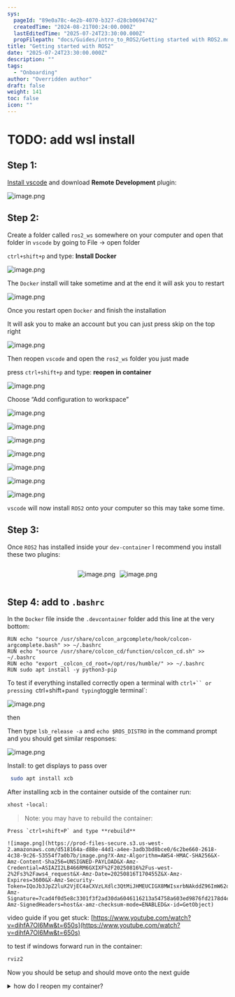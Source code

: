 ```yaml
---
sys:
  pageId: "89e0a78c-4e2b-4070-b327-d28cb0694742"
  createdTime: "2024-08-21T00:24:00.000Z"
  lastEditedTime: "2025-07-24T23:30:00.000Z"
  propFilepath: "docs/Guides/intro_to_ROS2/Getting started with ROS2.md"
title: "Getting started with ROS2"
date: "2025-07-24T23:30:00.000Z"
description: ""
tags:
  - "Onboarding"
author: "Overridden author"
draft: false
weight: 141
toc: false
icon: ""
---
```


# TODO: add wsl install

## Step 1:

[Install vscode](https://code.visualstudio.com/download) and download **Remote Development** plugin:

![image.png](https://prod-files-secure.s3.us-west-2.amazonaws.com/d518164a-d88e-44d1-a4ee-3adb3bd8bce0/efb52993-1881-4a40-b95e-6f020334f022/image.png?X-Amz-Algorithm=AWS4-HMAC-SHA256&X-Amz-Content-Sha256=UNSIGNED-PAYLOAD&X-Amz-Credential=ASIAZI2LB466ZA2HAXFE%2F20250816%2Fus-west-2%2Fs3%2Faws4_request&X-Amz-Date=20250816T170450Z&X-Amz-Expires=3600&X-Amz-Security-Token=IQoJb3JpZ2luX2VjEC4aCXVzLXdlc3QtMiJHMEUCIQDoPYbhMF0%2Bb3fHO5huIm%2BD9hIQ1cj8SuHJebQLAayHdwIgM7TCjmRPyrysgtX67Q7ofk9%2F4CopdMLs16AIYhkirbUq%2FwMIdxAAGgw2Mzc0MjMxODM4MDUiDI3GuE2WfA4KOBUO3CrcA2P5pYWZ1cxwtgQKDK9g5muwMi%2FhSkJtz2n6Uq9bbPJYJZKSjpjbixOPYPYWxt9c9LyDg%2Fv9yEFLNRguQB4wMzykwbNlk1K%2BR0N00Esau1dOV4K%2Fz0LFsgx72aIh0mkFY3kwvxCKsCXVzf8l8TkOue1JMoMs7Usj%2ByQttjBBtzJzzHb6VFZQp%2BYFW3KyNkhIrsnd0RpP12%2Fc3YNFt6YlrZMOw5TNXtKtDCXMNc6TwSNbiQgd3LwA29%2FWRox6bDg5FCsjdBTUHN7n33XxN4DfwQwZedOPTAq1w3wGRTDwcamwINQ7GWvOt9feCTtiohwQdq5JSxxKv13OMfCM2YlB8d4IznJaRsT%2FOhXPpINAFSJrIuTMmUU0RjqtbKtBxRFumG%2Fd0HkuYB7CS222esQ8mBqA5Co0RZ4BzgsokKTaPS0lkLWVHq0XAhu6UUX95IGkZYwhHDfzjssG48i%2BJNHWgiKXkL4wHJhJkRS6yx9r8p2JhIxR8Hw%2BIADxuvyZpeuhWo7Sf%2Bv2VyEb8nlr%2FHVet7xEZHP5jNumwBxEwCAkLvtcUgeqSZwsLGlY3QlIVDIHmue81GlMsXtnkGNM22NqIzEUlscEmdOQLEfsUNAq4a%2Fr8A5w3oXzeDY4zKHuMKGZgsUGOqUBhwTCxARppc4ySXE2EYcuwUfSChgK29NpCox%2FYSBFN1AzlXAnqMWrU42uvbrHqci6XePUtoZyTt9RdQLIpfkn51RZmw7gq2eULA2hqvLs%2FDyCcjhoaw3l80vNfC77K%2B7kvF5foTOx7LhhXzoZxJztjBkuvoQfO776FgdmkcS6vThzFUdrL7CnL375P0F8kkAtFFsl1K0gYGVhBAw0u9ZP9JmP3h49&X-Amz-Signature=221297ab69387c6b6fc1ef790417ac250a643ed718d651dc2eab0fc488355028&X-Amz-SignedHeaders=host&x-amz-checksum-mode=ENABLED&x-id=GetObject)

## Step 2:

Create a folder called `ros2_ws` somewhere on your computer and open that folder in `vscode` by going to File → open folder 

`ctrl+shift+p` and type: **Install Docker**

![image.png](https://prod-files-secure.s3.us-west-2.amazonaws.com/d518164a-d88e-44d1-a4ee-3adb3bd8bce0/2269dc0e-1cd5-47ff-bceb-c04ad9b2eab0/image.png?X-Amz-Algorithm=AWS4-HMAC-SHA256&X-Amz-Content-Sha256=UNSIGNED-PAYLOAD&X-Amz-Credential=ASIAZI2LB466ZA2HAXFE%2F20250816%2Fus-west-2%2Fs3%2Faws4_request&X-Amz-Date=20250816T170450Z&X-Amz-Expires=3600&X-Amz-Security-Token=IQoJb3JpZ2luX2VjEC4aCXVzLXdlc3QtMiJHMEUCIQDoPYbhMF0%2Bb3fHO5huIm%2BD9hIQ1cj8SuHJebQLAayHdwIgM7TCjmRPyrysgtX67Q7ofk9%2F4CopdMLs16AIYhkirbUq%2FwMIdxAAGgw2Mzc0MjMxODM4MDUiDI3GuE2WfA4KOBUO3CrcA2P5pYWZ1cxwtgQKDK9g5muwMi%2FhSkJtz2n6Uq9bbPJYJZKSjpjbixOPYPYWxt9c9LyDg%2Fv9yEFLNRguQB4wMzykwbNlk1K%2BR0N00Esau1dOV4K%2Fz0LFsgx72aIh0mkFY3kwvxCKsCXVzf8l8TkOue1JMoMs7Usj%2ByQttjBBtzJzzHb6VFZQp%2BYFW3KyNkhIrsnd0RpP12%2Fc3YNFt6YlrZMOw5TNXtKtDCXMNc6TwSNbiQgd3LwA29%2FWRox6bDg5FCsjdBTUHN7n33XxN4DfwQwZedOPTAq1w3wGRTDwcamwINQ7GWvOt9feCTtiohwQdq5JSxxKv13OMfCM2YlB8d4IznJaRsT%2FOhXPpINAFSJrIuTMmUU0RjqtbKtBxRFumG%2Fd0HkuYB7CS222esQ8mBqA5Co0RZ4BzgsokKTaPS0lkLWVHq0XAhu6UUX95IGkZYwhHDfzjssG48i%2BJNHWgiKXkL4wHJhJkRS6yx9r8p2JhIxR8Hw%2BIADxuvyZpeuhWo7Sf%2Bv2VyEb8nlr%2FHVet7xEZHP5jNumwBxEwCAkLvtcUgeqSZwsLGlY3QlIVDIHmue81GlMsXtnkGNM22NqIzEUlscEmdOQLEfsUNAq4a%2Fr8A5w3oXzeDY4zKHuMKGZgsUGOqUBhwTCxARppc4ySXE2EYcuwUfSChgK29NpCox%2FYSBFN1AzlXAnqMWrU42uvbrHqci6XePUtoZyTt9RdQLIpfkn51RZmw7gq2eULA2hqvLs%2FDyCcjhoaw3l80vNfC77K%2B7kvF5foTOx7LhhXzoZxJztjBkuvoQfO776FgdmkcS6vThzFUdrL7CnL375P0F8kkAtFFsl1K0gYGVhBAw0u9ZP9JmP3h49&X-Amz-Signature=3278d2e30980a58326cbf05b89b914207cd693c2b75271127cea92c2431ce63e&X-Amz-SignedHeaders=host&x-amz-checksum-mode=ENABLED&x-id=GetObject)

The `Docker` install will take sometime and at the end it will ask you to restart

![image.png](https://prod-files-secure.s3.us-west-2.amazonaws.com/d518164a-d88e-44d1-a4ee-3adb3bd8bce0/ed233f78-be33-4b1f-b89c-9c346c0e961e/image.png?X-Amz-Algorithm=AWS4-HMAC-SHA256&X-Amz-Content-Sha256=UNSIGNED-PAYLOAD&X-Amz-Credential=ASIAZI2LB466ZA2HAXFE%2F20250816%2Fus-west-2%2Fs3%2Faws4_request&X-Amz-Date=20250816T170450Z&X-Amz-Expires=3600&X-Amz-Security-Token=IQoJb3JpZ2luX2VjEC4aCXVzLXdlc3QtMiJHMEUCIQDoPYbhMF0%2Bb3fHO5huIm%2BD9hIQ1cj8SuHJebQLAayHdwIgM7TCjmRPyrysgtX67Q7ofk9%2F4CopdMLs16AIYhkirbUq%2FwMIdxAAGgw2Mzc0MjMxODM4MDUiDI3GuE2WfA4KOBUO3CrcA2P5pYWZ1cxwtgQKDK9g5muwMi%2FhSkJtz2n6Uq9bbPJYJZKSjpjbixOPYPYWxt9c9LyDg%2Fv9yEFLNRguQB4wMzykwbNlk1K%2BR0N00Esau1dOV4K%2Fz0LFsgx72aIh0mkFY3kwvxCKsCXVzf8l8TkOue1JMoMs7Usj%2ByQttjBBtzJzzHb6VFZQp%2BYFW3KyNkhIrsnd0RpP12%2Fc3YNFt6YlrZMOw5TNXtKtDCXMNc6TwSNbiQgd3LwA29%2FWRox6bDg5FCsjdBTUHN7n33XxN4DfwQwZedOPTAq1w3wGRTDwcamwINQ7GWvOt9feCTtiohwQdq5JSxxKv13OMfCM2YlB8d4IznJaRsT%2FOhXPpINAFSJrIuTMmUU0RjqtbKtBxRFumG%2Fd0HkuYB7CS222esQ8mBqA5Co0RZ4BzgsokKTaPS0lkLWVHq0XAhu6UUX95IGkZYwhHDfzjssG48i%2BJNHWgiKXkL4wHJhJkRS6yx9r8p2JhIxR8Hw%2BIADxuvyZpeuhWo7Sf%2Bv2VyEb8nlr%2FHVet7xEZHP5jNumwBxEwCAkLvtcUgeqSZwsLGlY3QlIVDIHmue81GlMsXtnkGNM22NqIzEUlscEmdOQLEfsUNAq4a%2Fr8A5w3oXzeDY4zKHuMKGZgsUGOqUBhwTCxARppc4ySXE2EYcuwUfSChgK29NpCox%2FYSBFN1AzlXAnqMWrU42uvbrHqci6XePUtoZyTt9RdQLIpfkn51RZmw7gq2eULA2hqvLs%2FDyCcjhoaw3l80vNfC77K%2B7kvF5foTOx7LhhXzoZxJztjBkuvoQfO776FgdmkcS6vThzFUdrL7CnL375P0F8kkAtFFsl1K0gYGVhBAw0u9ZP9JmP3h49&X-Amz-Signature=b125b2ef1dcc36452aacb5fddec435a172b904e64af6ccfe7c3983805a441fb6&X-Amz-SignedHeaders=host&x-amz-checksum-mode=ENABLED&x-id=GetObject)

Once you restart open `Docker` and finish the installation

It will ask you to make an account but you can just press skip on the top right

![image.png](https://prod-files-secure.s3.us-west-2.amazonaws.com/d518164a-d88e-44d1-a4ee-3adb3bd8bce0/21010ad9-1659-4fd9-9f59-9932a09b2a3d/image.png?X-Amz-Algorithm=AWS4-HMAC-SHA256&X-Amz-Content-Sha256=UNSIGNED-PAYLOAD&X-Amz-Credential=ASIAZI2LB466ZA2HAXFE%2F20250816%2Fus-west-2%2Fs3%2Faws4_request&X-Amz-Date=20250816T170450Z&X-Amz-Expires=3600&X-Amz-Security-Token=IQoJb3JpZ2luX2VjEC4aCXVzLXdlc3QtMiJHMEUCIQDoPYbhMF0%2Bb3fHO5huIm%2BD9hIQ1cj8SuHJebQLAayHdwIgM7TCjmRPyrysgtX67Q7ofk9%2F4CopdMLs16AIYhkirbUq%2FwMIdxAAGgw2Mzc0MjMxODM4MDUiDI3GuE2WfA4KOBUO3CrcA2P5pYWZ1cxwtgQKDK9g5muwMi%2FhSkJtz2n6Uq9bbPJYJZKSjpjbixOPYPYWxt9c9LyDg%2Fv9yEFLNRguQB4wMzykwbNlk1K%2BR0N00Esau1dOV4K%2Fz0LFsgx72aIh0mkFY3kwvxCKsCXVzf8l8TkOue1JMoMs7Usj%2ByQttjBBtzJzzHb6VFZQp%2BYFW3KyNkhIrsnd0RpP12%2Fc3YNFt6YlrZMOw5TNXtKtDCXMNc6TwSNbiQgd3LwA29%2FWRox6bDg5FCsjdBTUHN7n33XxN4DfwQwZedOPTAq1w3wGRTDwcamwINQ7GWvOt9feCTtiohwQdq5JSxxKv13OMfCM2YlB8d4IznJaRsT%2FOhXPpINAFSJrIuTMmUU0RjqtbKtBxRFumG%2Fd0HkuYB7CS222esQ8mBqA5Co0RZ4BzgsokKTaPS0lkLWVHq0XAhu6UUX95IGkZYwhHDfzjssG48i%2BJNHWgiKXkL4wHJhJkRS6yx9r8p2JhIxR8Hw%2BIADxuvyZpeuhWo7Sf%2Bv2VyEb8nlr%2FHVet7xEZHP5jNumwBxEwCAkLvtcUgeqSZwsLGlY3QlIVDIHmue81GlMsXtnkGNM22NqIzEUlscEmdOQLEfsUNAq4a%2Fr8A5w3oXzeDY4zKHuMKGZgsUGOqUBhwTCxARppc4ySXE2EYcuwUfSChgK29NpCox%2FYSBFN1AzlXAnqMWrU42uvbrHqci6XePUtoZyTt9RdQLIpfkn51RZmw7gq2eULA2hqvLs%2FDyCcjhoaw3l80vNfC77K%2B7kvF5foTOx7LhhXzoZxJztjBkuvoQfO776FgdmkcS6vThzFUdrL7CnL375P0F8kkAtFFsl1K0gYGVhBAw0u9ZP9JmP3h49&X-Amz-Signature=7a763a2b1bf71c608ae3e90a2cff3deb00c5e4c8810afe4c717cb592ea2a0a35&X-Amz-SignedHeaders=host&x-amz-checksum-mode=ENABLED&x-id=GetObject)

Then reopen `vscode` and open the `ros2_ws` folder you just made

press `ctrl+shift+p` and type: **reopen in container**

![image.png](https://prod-files-secure.s3.us-west-2.amazonaws.com/d518164a-d88e-44d1-a4ee-3adb3bd8bce0/4e93b8c2-41ad-488c-8095-c74205196118/image.png?X-Amz-Algorithm=AWS4-HMAC-SHA256&X-Amz-Content-Sha256=UNSIGNED-PAYLOAD&X-Amz-Credential=ASIAZI2LB466ZA2HAXFE%2F20250816%2Fus-west-2%2Fs3%2Faws4_request&X-Amz-Date=20250816T170450Z&X-Amz-Expires=3600&X-Amz-Security-Token=IQoJb3JpZ2luX2VjEC4aCXVzLXdlc3QtMiJHMEUCIQDoPYbhMF0%2Bb3fHO5huIm%2BD9hIQ1cj8SuHJebQLAayHdwIgM7TCjmRPyrysgtX67Q7ofk9%2F4CopdMLs16AIYhkirbUq%2FwMIdxAAGgw2Mzc0MjMxODM4MDUiDI3GuE2WfA4KOBUO3CrcA2P5pYWZ1cxwtgQKDK9g5muwMi%2FhSkJtz2n6Uq9bbPJYJZKSjpjbixOPYPYWxt9c9LyDg%2Fv9yEFLNRguQB4wMzykwbNlk1K%2BR0N00Esau1dOV4K%2Fz0LFsgx72aIh0mkFY3kwvxCKsCXVzf8l8TkOue1JMoMs7Usj%2ByQttjBBtzJzzHb6VFZQp%2BYFW3KyNkhIrsnd0RpP12%2Fc3YNFt6YlrZMOw5TNXtKtDCXMNc6TwSNbiQgd3LwA29%2FWRox6bDg5FCsjdBTUHN7n33XxN4DfwQwZedOPTAq1w3wGRTDwcamwINQ7GWvOt9feCTtiohwQdq5JSxxKv13OMfCM2YlB8d4IznJaRsT%2FOhXPpINAFSJrIuTMmUU0RjqtbKtBxRFumG%2Fd0HkuYB7CS222esQ8mBqA5Co0RZ4BzgsokKTaPS0lkLWVHq0XAhu6UUX95IGkZYwhHDfzjssG48i%2BJNHWgiKXkL4wHJhJkRS6yx9r8p2JhIxR8Hw%2BIADxuvyZpeuhWo7Sf%2Bv2VyEb8nlr%2FHVet7xEZHP5jNumwBxEwCAkLvtcUgeqSZwsLGlY3QlIVDIHmue81GlMsXtnkGNM22NqIzEUlscEmdOQLEfsUNAq4a%2Fr8A5w3oXzeDY4zKHuMKGZgsUGOqUBhwTCxARppc4ySXE2EYcuwUfSChgK29NpCox%2FYSBFN1AzlXAnqMWrU42uvbrHqci6XePUtoZyTt9RdQLIpfkn51RZmw7gq2eULA2hqvLs%2FDyCcjhoaw3l80vNfC77K%2B7kvF5foTOx7LhhXzoZxJztjBkuvoQfO776FgdmkcS6vThzFUdrL7CnL375P0F8kkAtFFsl1K0gYGVhBAw0u9ZP9JmP3h49&X-Amz-Signature=6211003d951bc53687b27dc3a1d7818abcad3311d3ed85596a223a8d82c7931e&X-Amz-SignedHeaders=host&x-amz-checksum-mode=ENABLED&x-id=GetObject)

Choose “Add configuration to workspace”

![image.png](https://prod-files-secure.s3.us-west-2.amazonaws.com/d518164a-d88e-44d1-a4ee-3adb3bd8bce0/9560b282-5060-4989-ba37-97e7b2c22476/image.png?X-Amz-Algorithm=AWS4-HMAC-SHA256&X-Amz-Content-Sha256=UNSIGNED-PAYLOAD&X-Amz-Credential=ASIAZI2LB466ZA2HAXFE%2F20250816%2Fus-west-2%2Fs3%2Faws4_request&X-Amz-Date=20250816T170450Z&X-Amz-Expires=3600&X-Amz-Security-Token=IQoJb3JpZ2luX2VjEC4aCXVzLXdlc3QtMiJHMEUCIQDoPYbhMF0%2Bb3fHO5huIm%2BD9hIQ1cj8SuHJebQLAayHdwIgM7TCjmRPyrysgtX67Q7ofk9%2F4CopdMLs16AIYhkirbUq%2FwMIdxAAGgw2Mzc0MjMxODM4MDUiDI3GuE2WfA4KOBUO3CrcA2P5pYWZ1cxwtgQKDK9g5muwMi%2FhSkJtz2n6Uq9bbPJYJZKSjpjbixOPYPYWxt9c9LyDg%2Fv9yEFLNRguQB4wMzykwbNlk1K%2BR0N00Esau1dOV4K%2Fz0LFsgx72aIh0mkFY3kwvxCKsCXVzf8l8TkOue1JMoMs7Usj%2ByQttjBBtzJzzHb6VFZQp%2BYFW3KyNkhIrsnd0RpP12%2Fc3YNFt6YlrZMOw5TNXtKtDCXMNc6TwSNbiQgd3LwA29%2FWRox6bDg5FCsjdBTUHN7n33XxN4DfwQwZedOPTAq1w3wGRTDwcamwINQ7GWvOt9feCTtiohwQdq5JSxxKv13OMfCM2YlB8d4IznJaRsT%2FOhXPpINAFSJrIuTMmUU0RjqtbKtBxRFumG%2Fd0HkuYB7CS222esQ8mBqA5Co0RZ4BzgsokKTaPS0lkLWVHq0XAhu6UUX95IGkZYwhHDfzjssG48i%2BJNHWgiKXkL4wHJhJkRS6yx9r8p2JhIxR8Hw%2BIADxuvyZpeuhWo7Sf%2Bv2VyEb8nlr%2FHVet7xEZHP5jNumwBxEwCAkLvtcUgeqSZwsLGlY3QlIVDIHmue81GlMsXtnkGNM22NqIzEUlscEmdOQLEfsUNAq4a%2Fr8A5w3oXzeDY4zKHuMKGZgsUGOqUBhwTCxARppc4ySXE2EYcuwUfSChgK29NpCox%2FYSBFN1AzlXAnqMWrU42uvbrHqci6XePUtoZyTt9RdQLIpfkn51RZmw7gq2eULA2hqvLs%2FDyCcjhoaw3l80vNfC77K%2B7kvF5foTOx7LhhXzoZxJztjBkuvoQfO776FgdmkcS6vThzFUdrL7CnL375P0F8kkAtFFsl1K0gYGVhBAw0u9ZP9JmP3h49&X-Amz-Signature=ff654084f6f614ff71c23477392175b60a879f76d90ce592e34cf95e28713032&X-Amz-SignedHeaders=host&x-amz-checksum-mode=ENABLED&x-id=GetObject)

![image.png](https://prod-files-secure.s3.us-west-2.amazonaws.com/d518164a-d88e-44d1-a4ee-3adb3bd8bce0/2ee63f81-886b-48e8-a553-dc6e5eac99e4/image.png?X-Amz-Algorithm=AWS4-HMAC-SHA256&X-Amz-Content-Sha256=UNSIGNED-PAYLOAD&X-Amz-Credential=ASIAZI2LB466ZA2HAXFE%2F20250816%2Fus-west-2%2Fs3%2Faws4_request&X-Amz-Date=20250816T170450Z&X-Amz-Expires=3600&X-Amz-Security-Token=IQoJb3JpZ2luX2VjEC4aCXVzLXdlc3QtMiJHMEUCIQDoPYbhMF0%2Bb3fHO5huIm%2BD9hIQ1cj8SuHJebQLAayHdwIgM7TCjmRPyrysgtX67Q7ofk9%2F4CopdMLs16AIYhkirbUq%2FwMIdxAAGgw2Mzc0MjMxODM4MDUiDI3GuE2WfA4KOBUO3CrcA2P5pYWZ1cxwtgQKDK9g5muwMi%2FhSkJtz2n6Uq9bbPJYJZKSjpjbixOPYPYWxt9c9LyDg%2Fv9yEFLNRguQB4wMzykwbNlk1K%2BR0N00Esau1dOV4K%2Fz0LFsgx72aIh0mkFY3kwvxCKsCXVzf8l8TkOue1JMoMs7Usj%2ByQttjBBtzJzzHb6VFZQp%2BYFW3KyNkhIrsnd0RpP12%2Fc3YNFt6YlrZMOw5TNXtKtDCXMNc6TwSNbiQgd3LwA29%2FWRox6bDg5FCsjdBTUHN7n33XxN4DfwQwZedOPTAq1w3wGRTDwcamwINQ7GWvOt9feCTtiohwQdq5JSxxKv13OMfCM2YlB8d4IznJaRsT%2FOhXPpINAFSJrIuTMmUU0RjqtbKtBxRFumG%2Fd0HkuYB7CS222esQ8mBqA5Co0RZ4BzgsokKTaPS0lkLWVHq0XAhu6UUX95IGkZYwhHDfzjssG48i%2BJNHWgiKXkL4wHJhJkRS6yx9r8p2JhIxR8Hw%2BIADxuvyZpeuhWo7Sf%2Bv2VyEb8nlr%2FHVet7xEZHP5jNumwBxEwCAkLvtcUgeqSZwsLGlY3QlIVDIHmue81GlMsXtnkGNM22NqIzEUlscEmdOQLEfsUNAq4a%2Fr8A5w3oXzeDY4zKHuMKGZgsUGOqUBhwTCxARppc4ySXE2EYcuwUfSChgK29NpCox%2FYSBFN1AzlXAnqMWrU42uvbrHqci6XePUtoZyTt9RdQLIpfkn51RZmw7gq2eULA2hqvLs%2FDyCcjhoaw3l80vNfC77K%2B7kvF5foTOx7LhhXzoZxJztjBkuvoQfO776FgdmkcS6vThzFUdrL7CnL375P0F8kkAtFFsl1K0gYGVhBAw0u9ZP9JmP3h49&X-Amz-Signature=647ae7f12dbe36263b9da4e045cdeb925a253332c51184d47e16707061f20246&X-Amz-SignedHeaders=host&x-amz-checksum-mode=ENABLED&x-id=GetObject)

![image.png](https://prod-files-secure.s3.us-west-2.amazonaws.com/d518164a-d88e-44d1-a4ee-3adb3bd8bce0/e0fd626c-c8b6-4b2c-95d1-fa4c26514504/image.png?X-Amz-Algorithm=AWS4-HMAC-SHA256&X-Amz-Content-Sha256=UNSIGNED-PAYLOAD&X-Amz-Credential=ASIAZI2LB466ZA2HAXFE%2F20250816%2Fus-west-2%2Fs3%2Faws4_request&X-Amz-Date=20250816T170450Z&X-Amz-Expires=3600&X-Amz-Security-Token=IQoJb3JpZ2luX2VjEC4aCXVzLXdlc3QtMiJHMEUCIQDoPYbhMF0%2Bb3fHO5huIm%2BD9hIQ1cj8SuHJebQLAayHdwIgM7TCjmRPyrysgtX67Q7ofk9%2F4CopdMLs16AIYhkirbUq%2FwMIdxAAGgw2Mzc0MjMxODM4MDUiDI3GuE2WfA4KOBUO3CrcA2P5pYWZ1cxwtgQKDK9g5muwMi%2FhSkJtz2n6Uq9bbPJYJZKSjpjbixOPYPYWxt9c9LyDg%2Fv9yEFLNRguQB4wMzykwbNlk1K%2BR0N00Esau1dOV4K%2Fz0LFsgx72aIh0mkFY3kwvxCKsCXVzf8l8TkOue1JMoMs7Usj%2ByQttjBBtzJzzHb6VFZQp%2BYFW3KyNkhIrsnd0RpP12%2Fc3YNFt6YlrZMOw5TNXtKtDCXMNc6TwSNbiQgd3LwA29%2FWRox6bDg5FCsjdBTUHN7n33XxN4DfwQwZedOPTAq1w3wGRTDwcamwINQ7GWvOt9feCTtiohwQdq5JSxxKv13OMfCM2YlB8d4IznJaRsT%2FOhXPpINAFSJrIuTMmUU0RjqtbKtBxRFumG%2Fd0HkuYB7CS222esQ8mBqA5Co0RZ4BzgsokKTaPS0lkLWVHq0XAhu6UUX95IGkZYwhHDfzjssG48i%2BJNHWgiKXkL4wHJhJkRS6yx9r8p2JhIxR8Hw%2BIADxuvyZpeuhWo7Sf%2Bv2VyEb8nlr%2FHVet7xEZHP5jNumwBxEwCAkLvtcUgeqSZwsLGlY3QlIVDIHmue81GlMsXtnkGNM22NqIzEUlscEmdOQLEfsUNAq4a%2Fr8A5w3oXzeDY4zKHuMKGZgsUGOqUBhwTCxARppc4ySXE2EYcuwUfSChgK29NpCox%2FYSBFN1AzlXAnqMWrU42uvbrHqci6XePUtoZyTt9RdQLIpfkn51RZmw7gq2eULA2hqvLs%2FDyCcjhoaw3l80vNfC77K%2B7kvF5foTOx7LhhXzoZxJztjBkuvoQfO776FgdmkcS6vThzFUdrL7CnL375P0F8kkAtFFsl1K0gYGVhBAw0u9ZP9JmP3h49&X-Amz-Signature=7ed0ccbac852d2f0b1173327d443b981473c8adf00d9848204e6777323710f2a&X-Amz-SignedHeaders=host&x-amz-checksum-mode=ENABLED&x-id=GetObject)

![image.png](https://prod-files-secure.s3.us-west-2.amazonaws.com/d518164a-d88e-44d1-a4ee-3adb3bd8bce0/a2e13f50-d2ab-4719-a4c2-7ced634bfc9d/image.png?X-Amz-Algorithm=AWS4-HMAC-SHA256&X-Amz-Content-Sha256=UNSIGNED-PAYLOAD&X-Amz-Credential=ASIAZI2LB466ZA2HAXFE%2F20250816%2Fus-west-2%2Fs3%2Faws4_request&X-Amz-Date=20250816T170450Z&X-Amz-Expires=3600&X-Amz-Security-Token=IQoJb3JpZ2luX2VjEC4aCXVzLXdlc3QtMiJHMEUCIQDoPYbhMF0%2Bb3fHO5huIm%2BD9hIQ1cj8SuHJebQLAayHdwIgM7TCjmRPyrysgtX67Q7ofk9%2F4CopdMLs16AIYhkirbUq%2FwMIdxAAGgw2Mzc0MjMxODM4MDUiDI3GuE2WfA4KOBUO3CrcA2P5pYWZ1cxwtgQKDK9g5muwMi%2FhSkJtz2n6Uq9bbPJYJZKSjpjbixOPYPYWxt9c9LyDg%2Fv9yEFLNRguQB4wMzykwbNlk1K%2BR0N00Esau1dOV4K%2Fz0LFsgx72aIh0mkFY3kwvxCKsCXVzf8l8TkOue1JMoMs7Usj%2ByQttjBBtzJzzHb6VFZQp%2BYFW3KyNkhIrsnd0RpP12%2Fc3YNFt6YlrZMOw5TNXtKtDCXMNc6TwSNbiQgd3LwA29%2FWRox6bDg5FCsjdBTUHN7n33XxN4DfwQwZedOPTAq1w3wGRTDwcamwINQ7GWvOt9feCTtiohwQdq5JSxxKv13OMfCM2YlB8d4IznJaRsT%2FOhXPpINAFSJrIuTMmUU0RjqtbKtBxRFumG%2Fd0HkuYB7CS222esQ8mBqA5Co0RZ4BzgsokKTaPS0lkLWVHq0XAhu6UUX95IGkZYwhHDfzjssG48i%2BJNHWgiKXkL4wHJhJkRS6yx9r8p2JhIxR8Hw%2BIADxuvyZpeuhWo7Sf%2Bv2VyEb8nlr%2FHVet7xEZHP5jNumwBxEwCAkLvtcUgeqSZwsLGlY3QlIVDIHmue81GlMsXtnkGNM22NqIzEUlscEmdOQLEfsUNAq4a%2Fr8A5w3oXzeDY4zKHuMKGZgsUGOqUBhwTCxARppc4ySXE2EYcuwUfSChgK29NpCox%2FYSBFN1AzlXAnqMWrU42uvbrHqci6XePUtoZyTt9RdQLIpfkn51RZmw7gq2eULA2hqvLs%2FDyCcjhoaw3l80vNfC77K%2B7kvF5foTOx7LhhXzoZxJztjBkuvoQfO776FgdmkcS6vThzFUdrL7CnL375P0F8kkAtFFsl1K0gYGVhBAw0u9ZP9JmP3h49&X-Amz-Signature=e4b91bf2589fc1de9488e0150b0bf1b5cdd59085a0fd5d8d548ca32736334664&X-Amz-SignedHeaders=host&x-amz-checksum-mode=ENABLED&x-id=GetObject)

![image.png](https://prod-files-secure.s3.us-west-2.amazonaws.com/d518164a-d88e-44d1-a4ee-3adb3bd8bce0/6cc478ad-aaba-4bf7-9fcc-403277ab896c/image.png?X-Amz-Algorithm=AWS4-HMAC-SHA256&X-Amz-Content-Sha256=UNSIGNED-PAYLOAD&X-Amz-Credential=ASIAZI2LB466ZA2HAXFE%2F20250816%2Fus-west-2%2Fs3%2Faws4_request&X-Amz-Date=20250816T170450Z&X-Amz-Expires=3600&X-Amz-Security-Token=IQoJb3JpZ2luX2VjEC4aCXVzLXdlc3QtMiJHMEUCIQDoPYbhMF0%2Bb3fHO5huIm%2BD9hIQ1cj8SuHJebQLAayHdwIgM7TCjmRPyrysgtX67Q7ofk9%2F4CopdMLs16AIYhkirbUq%2FwMIdxAAGgw2Mzc0MjMxODM4MDUiDI3GuE2WfA4KOBUO3CrcA2P5pYWZ1cxwtgQKDK9g5muwMi%2FhSkJtz2n6Uq9bbPJYJZKSjpjbixOPYPYWxt9c9LyDg%2Fv9yEFLNRguQB4wMzykwbNlk1K%2BR0N00Esau1dOV4K%2Fz0LFsgx72aIh0mkFY3kwvxCKsCXVzf8l8TkOue1JMoMs7Usj%2ByQttjBBtzJzzHb6VFZQp%2BYFW3KyNkhIrsnd0RpP12%2Fc3YNFt6YlrZMOw5TNXtKtDCXMNc6TwSNbiQgd3LwA29%2FWRox6bDg5FCsjdBTUHN7n33XxN4DfwQwZedOPTAq1w3wGRTDwcamwINQ7GWvOt9feCTtiohwQdq5JSxxKv13OMfCM2YlB8d4IznJaRsT%2FOhXPpINAFSJrIuTMmUU0RjqtbKtBxRFumG%2Fd0HkuYB7CS222esQ8mBqA5Co0RZ4BzgsokKTaPS0lkLWVHq0XAhu6UUX95IGkZYwhHDfzjssG48i%2BJNHWgiKXkL4wHJhJkRS6yx9r8p2JhIxR8Hw%2BIADxuvyZpeuhWo7Sf%2Bv2VyEb8nlr%2FHVet7xEZHP5jNumwBxEwCAkLvtcUgeqSZwsLGlY3QlIVDIHmue81GlMsXtnkGNM22NqIzEUlscEmdOQLEfsUNAq4a%2Fr8A5w3oXzeDY4zKHuMKGZgsUGOqUBhwTCxARppc4ySXE2EYcuwUfSChgK29NpCox%2FYSBFN1AzlXAnqMWrU42uvbrHqci6XePUtoZyTt9RdQLIpfkn51RZmw7gq2eULA2hqvLs%2FDyCcjhoaw3l80vNfC77K%2B7kvF5foTOx7LhhXzoZxJztjBkuvoQfO776FgdmkcS6vThzFUdrL7CnL375P0F8kkAtFFsl1K0gYGVhBAw0u9ZP9JmP3h49&X-Amz-Signature=e1da5739a11874ae38b1b60eac79532781ec2b1ecdd8b820139f829eaba4bc84&X-Amz-SignedHeaders=host&x-amz-checksum-mode=ENABLED&x-id=GetObject)

![image.png](https://prod-files-secure.s3.us-west-2.amazonaws.com/d518164a-d88e-44d1-a4ee-3adb3bd8bce0/53255b28-f75e-430f-b9e3-c0ac8577e42b/image.png?X-Amz-Algorithm=AWS4-HMAC-SHA256&X-Amz-Content-Sha256=UNSIGNED-PAYLOAD&X-Amz-Credential=ASIAZI2LB466ZA2HAXFE%2F20250816%2Fus-west-2%2Fs3%2Faws4_request&X-Amz-Date=20250816T170450Z&X-Amz-Expires=3600&X-Amz-Security-Token=IQoJb3JpZ2luX2VjEC4aCXVzLXdlc3QtMiJHMEUCIQDoPYbhMF0%2Bb3fHO5huIm%2BD9hIQ1cj8SuHJebQLAayHdwIgM7TCjmRPyrysgtX67Q7ofk9%2F4CopdMLs16AIYhkirbUq%2FwMIdxAAGgw2Mzc0MjMxODM4MDUiDI3GuE2WfA4KOBUO3CrcA2P5pYWZ1cxwtgQKDK9g5muwMi%2FhSkJtz2n6Uq9bbPJYJZKSjpjbixOPYPYWxt9c9LyDg%2Fv9yEFLNRguQB4wMzykwbNlk1K%2BR0N00Esau1dOV4K%2Fz0LFsgx72aIh0mkFY3kwvxCKsCXVzf8l8TkOue1JMoMs7Usj%2ByQttjBBtzJzzHb6VFZQp%2BYFW3KyNkhIrsnd0RpP12%2Fc3YNFt6YlrZMOw5TNXtKtDCXMNc6TwSNbiQgd3LwA29%2FWRox6bDg5FCsjdBTUHN7n33XxN4DfwQwZedOPTAq1w3wGRTDwcamwINQ7GWvOt9feCTtiohwQdq5JSxxKv13OMfCM2YlB8d4IznJaRsT%2FOhXPpINAFSJrIuTMmUU0RjqtbKtBxRFumG%2Fd0HkuYB7CS222esQ8mBqA5Co0RZ4BzgsokKTaPS0lkLWVHq0XAhu6UUX95IGkZYwhHDfzjssG48i%2BJNHWgiKXkL4wHJhJkRS6yx9r8p2JhIxR8Hw%2BIADxuvyZpeuhWo7Sf%2Bv2VyEb8nlr%2FHVet7xEZHP5jNumwBxEwCAkLvtcUgeqSZwsLGlY3QlIVDIHmue81GlMsXtnkGNM22NqIzEUlscEmdOQLEfsUNAq4a%2Fr8A5w3oXzeDY4zKHuMKGZgsUGOqUBhwTCxARppc4ySXE2EYcuwUfSChgK29NpCox%2FYSBFN1AzlXAnqMWrU42uvbrHqci6XePUtoZyTt9RdQLIpfkn51RZmw7gq2eULA2hqvLs%2FDyCcjhoaw3l80vNfC77K%2B7kvF5foTOx7LhhXzoZxJztjBkuvoQfO776FgdmkcS6vThzFUdrL7CnL375P0F8kkAtFFsl1K0gYGVhBAw0u9ZP9JmP3h49&X-Amz-Signature=65ada9592b299575a6a213857a89829c9065bd5c71dd91d4d77734ef78b79d50&X-Amz-SignedHeaders=host&x-amz-checksum-mode=ENABLED&x-id=GetObject)

![image.png](https://prod-files-secure.s3.us-west-2.amazonaws.com/d518164a-d88e-44d1-a4ee-3adb3bd8bce0/7c562767-5af9-4ffb-97d1-327bcdf4ee00/image.png?X-Amz-Algorithm=AWS4-HMAC-SHA256&X-Amz-Content-Sha256=UNSIGNED-PAYLOAD&X-Amz-Credential=ASIAZI2LB466ZA2HAXFE%2F20250816%2Fus-west-2%2Fs3%2Faws4_request&X-Amz-Date=20250816T170450Z&X-Amz-Expires=3600&X-Amz-Security-Token=IQoJb3JpZ2luX2VjEC4aCXVzLXdlc3QtMiJHMEUCIQDoPYbhMF0%2Bb3fHO5huIm%2BD9hIQ1cj8SuHJebQLAayHdwIgM7TCjmRPyrysgtX67Q7ofk9%2F4CopdMLs16AIYhkirbUq%2FwMIdxAAGgw2Mzc0MjMxODM4MDUiDI3GuE2WfA4KOBUO3CrcA2P5pYWZ1cxwtgQKDK9g5muwMi%2FhSkJtz2n6Uq9bbPJYJZKSjpjbixOPYPYWxt9c9LyDg%2Fv9yEFLNRguQB4wMzykwbNlk1K%2BR0N00Esau1dOV4K%2Fz0LFsgx72aIh0mkFY3kwvxCKsCXVzf8l8TkOue1JMoMs7Usj%2ByQttjBBtzJzzHb6VFZQp%2BYFW3KyNkhIrsnd0RpP12%2Fc3YNFt6YlrZMOw5TNXtKtDCXMNc6TwSNbiQgd3LwA29%2FWRox6bDg5FCsjdBTUHN7n33XxN4DfwQwZedOPTAq1w3wGRTDwcamwINQ7GWvOt9feCTtiohwQdq5JSxxKv13OMfCM2YlB8d4IznJaRsT%2FOhXPpINAFSJrIuTMmUU0RjqtbKtBxRFumG%2Fd0HkuYB7CS222esQ8mBqA5Co0RZ4BzgsokKTaPS0lkLWVHq0XAhu6UUX95IGkZYwhHDfzjssG48i%2BJNHWgiKXkL4wHJhJkRS6yx9r8p2JhIxR8Hw%2BIADxuvyZpeuhWo7Sf%2Bv2VyEb8nlr%2FHVet7xEZHP5jNumwBxEwCAkLvtcUgeqSZwsLGlY3QlIVDIHmue81GlMsXtnkGNM22NqIzEUlscEmdOQLEfsUNAq4a%2Fr8A5w3oXzeDY4zKHuMKGZgsUGOqUBhwTCxARppc4ySXE2EYcuwUfSChgK29NpCox%2FYSBFN1AzlXAnqMWrU42uvbrHqci6XePUtoZyTt9RdQLIpfkn51RZmw7gq2eULA2hqvLs%2FDyCcjhoaw3l80vNfC77K%2B7kvF5foTOx7LhhXzoZxJztjBkuvoQfO776FgdmkcS6vThzFUdrL7CnL375P0F8kkAtFFsl1K0gYGVhBAw0u9ZP9JmP3h49&X-Amz-Signature=bdf1404c9c21603252bf23252f5f4781e9b46d16d448a8900333388774c02fc7&X-Amz-SignedHeaders=host&x-amz-checksum-mode=ENABLED&x-id=GetObject)

`vscode` will now install `ROS2` onto your computer so this may take some time.

## Step 3:

Once `ROS2` has installed inside your `dev-container` I recommend you install these two plugins:

<div style="display: flex;flex-direction: row; column-gap:10px; max-width: 630px;justify-content: center;">
<div>

![image.png](https://prod-files-secure.s3.us-west-2.amazonaws.com/d518164a-d88e-44d1-a4ee-3adb3bd8bce0/3fc3d550-5a54-4ba1-ba6b-faa01cdb7369/image.png?X-Amz-Algorithm=AWS4-HMAC-SHA256&X-Amz-Content-Sha256=UNSIGNED-PAYLOAD&X-Amz-Credential=ASIAZI2LB466RF5BNY7P%2F20250816%2Fus-west-2%2Fs3%2Faws4_request&X-Amz-Date=20250816T170455Z&X-Amz-Expires=3600&X-Amz-Security-Token=IQoJb3JpZ2luX2VjEC4aCXVzLXdlc3QtMiJHMEUCIGz2KkIplyz%2FqGrA82faB%2B7L9ot8vUjI2SqydxV52e6ZAiEA7jzPv8eAlzUOclvBgM05%2FVq%2BAdZy7519PBW2tjY7Ricq%2FwMIdxAAGgw2Mzc0MjMxODM4MDUiDCAd%2BJuoOpr%2Fnmx72yrcAzTl1eMJLs%2FKnx5FpbWpEzoZ07fdYl1MLfuHEhgHbnn7553pmO139JzE0f5703mEktYzONAHt9appz4QnjzD%2BPKDJjcQkVvLWroQ9fdy8xF2Ap30T8cUQgVACwcyKbm5UZQHy4OppHSisVBXfdJsGYasQtfWm0OIua6qVmDCqEiZXMrac5h1my7GYm7aDl7fdeduU9vmkgiNZhVtb8NCuXpk%2BH4%2F6GMeSTMyrBMNBByUApE1Fz4%2FrTXJ2GcSLTkfu2uK%2B9n5xgF0TcVhxJ0vEqI0aNWSv7bgrRuSj9EgqvdJUEPb8CItYF1YB4Z9rjJanCMT7nWshsznleKM9uY40iG9%2FM%2B4jkHp7rq2U78R6LYFMYlU3WyPld5l3d2jac%2Fgr3IsbvbwlaIykDXfyNkFClsT5%2BrhCJHK1mqoC23pdw8vWrHyfgKQvEpjrya%2FRKtudJeqonndf5LQ6Vsi9fd%2BGaCggLYMXtnGg2%2B%2Bqubzgcfc5RBQ6DFN%2BcC3J4VlMRrZfzr%2FZHJtH7HHDoqgRcgkVIUfyvb%2FTC48Y2lbCrLKt%2F7HXVM%2BMFaig19Koc3dnYX9rDqS%2BiaWweu1l%2FY6KYDKszdh%2BWvKXdcvbIFMyZW7E%2BdXzkqPOnZIiZEBWS0nMLqbgsUGOqUB3D3O7Ay8r9QyF2lCJMRyKt7MCWkNFaAY%2BKuyIbTo3r%2FTw7SyPvgMLzZGplVK2s9aGc8l3VvmHUBMA4MpML5SKnMKH6SxJ4hlE%2FfuX7ZBoHkkrH3hYEG9Bl91rSzODeO8m3Bbhp56MNx9t1IhqmThOa27xbaYcWMD59jboOko%2BrJG4wPp0B55EufSDKSTEhZ3R2VUPmeI0Rnorme5wOq5L%2FH4BPsZ&X-Amz-Signature=a1398cd483587c1dcc4f83cd6afc80f21c7b3edc2e4d55df9d0bf722faaf163a&X-Amz-SignedHeaders=host&x-amz-checksum-mode=ENABLED&x-id=GetObject)

</div>
<div>

![image.png](https://prod-files-secure.s3.us-west-2.amazonaws.com/d518164a-d88e-44d1-a4ee-3adb3bd8bce0/d994cc66-13c2-4093-a5a3-f84cf4601a82/image.png?X-Amz-Algorithm=AWS4-HMAC-SHA256&X-Amz-Content-Sha256=UNSIGNED-PAYLOAD&X-Amz-Credential=ASIAZI2LB466XSJL4MAY%2F20250816%2Fus-west-2%2Fs3%2Faws4_request&X-Amz-Date=20250816T170455Z&X-Amz-Expires=3600&X-Amz-Security-Token=IQoJb3JpZ2luX2VjEC4aCXVzLXdlc3QtMiJHMEUCIEpshM9EIcYvTaJp2op2xlEI%2FhUaQAOEMvsiCi80kqatAiEAh6xwuurZv6Z6eQcIw01xaGGMsN7FQMwowVDZEAiEmycq%2FwMIdxAAGgw2Mzc0MjMxODM4MDUiDIFHquQd33XQyIPKZircA%2FdcJpxS2trczoatzI7PjcCzG4psH1JaNvCbPJlymgcTIOcvX4gmg%2BvQE1y9121L30l6tFEC6U37%2Bj80X9JSe1fhsY40mpexpQ7CFDuNvxCBkl9pxnK9Chsh%2FxkKqoUxRc7W1zceXkL9eAcCEn6WsEOYADn80i1W7LI3xbsFNZLUTI1DwdSDJlGqmj5UBVccVL3we3y5EffDy2Jlima5m%2FboD%2BW3VvhedF6PxLEpIJCUFm5x3EvxHeSLdiK3paICdGI%2B0qi8bVXk4DWgAcmBc1g3Ja0HXcjakzHatMQiERnNwiD20wwzLi0QfoFSuQwFT0idMH7M1dQ68%2BIBi4Jz%2FSB17Gu9wTLMKTaYpBjaTJneuc66OlZJwASWXqka9zN4nJz%2FeqjxaMc4GPaCt5ixgNCpAqJzVklHe%2F8yYklwIHXZwC4pbtaAjLLyhLx8s0WTbfvqxmuvI%2BYWNYMxjCzqVo0Fz8uhturfwEeSce0Dlc5YvqjRZwV%2BSko4HzUNSGANb3G2O34Pil%2FU5IkVIrDgaLuyjZbrDHANvnOdKgV1ijnjVQaHYKCZwQ%2BWb2dJHEii9es5AweFZ%2BhElm9j1Mf7NWYxJvb5ZnJcY7f905yQgV4gElKYtKYNqphfA9ZnML2TgsUGOqUBm58HOMh%2FAHeJrBtexhp83cSXEdoYJITFx8Sms5d%2FOARveY0tv4SmoBNIxz8y7d5yP28sKab69k8cEMsj1FUzaY7SjzXuVBKOuFXy702AaLKKbQNL39seiSTidmdsb24ue307UNhGpuiZpsDYAqOFiRwG5DmnGvRXzjhWRUxZmk7I5JTFjG66isA8xqdgyQfFKEYTo%2BAYQRkSp2JRvxvVDeMhY9Xc&X-Amz-Signature=a4ac9a6f3e20e4edf36c9c303b15f0c38d8db857ea0498b25892bad5569743e8&X-Amz-SignedHeaders=host&x-amz-checksum-mode=ENABLED&x-id=GetObject)

</div>
</div>

## Step 4: add to `.bashrc`

In the `Docker` file inside the `.devcontainer` folder add this line at the very bottom: 

```docker
RUN echo "source /usr/share/colcon_argcomplete/hook/colcon-argcomplete.bash" >> ~/.bashrc
RUN echo "source /usr/share/colcon_cd/function/colcon_cd.sh" >> ~/.bashrc
RUN echo "export _colcon_cd_root=/opt/ros/humble/" >> ~/.bashrc
RUN sudo apt install -y python3-pip 
```

To test if everything installed correctly open a terminal with `ctrl+`` or pressing `ctrl+shift+p` and typing `toggle terminal`:

![image.png](https://prod-files-secure.s3.us-west-2.amazonaws.com/d518164a-d88e-44d1-a4ee-3adb3bd8bce0/6a4943d8-b04e-4c02-9a58-775f3384d1a5/image.png?X-Amz-Algorithm=AWS4-HMAC-SHA256&X-Amz-Content-Sha256=UNSIGNED-PAYLOAD&X-Amz-Credential=ASIAZI2LB466ZA2HAXFE%2F20250816%2Fus-west-2%2Fs3%2Faws4_request&X-Amz-Date=20250816T170450Z&X-Amz-Expires=3600&X-Amz-Security-Token=IQoJb3JpZ2luX2VjEC4aCXVzLXdlc3QtMiJHMEUCIQDoPYbhMF0%2Bb3fHO5huIm%2BD9hIQ1cj8SuHJebQLAayHdwIgM7TCjmRPyrysgtX67Q7ofk9%2F4CopdMLs16AIYhkirbUq%2FwMIdxAAGgw2Mzc0MjMxODM4MDUiDI3GuE2WfA4KOBUO3CrcA2P5pYWZ1cxwtgQKDK9g5muwMi%2FhSkJtz2n6Uq9bbPJYJZKSjpjbixOPYPYWxt9c9LyDg%2Fv9yEFLNRguQB4wMzykwbNlk1K%2BR0N00Esau1dOV4K%2Fz0LFsgx72aIh0mkFY3kwvxCKsCXVzf8l8TkOue1JMoMs7Usj%2ByQttjBBtzJzzHb6VFZQp%2BYFW3KyNkhIrsnd0RpP12%2Fc3YNFt6YlrZMOw5TNXtKtDCXMNc6TwSNbiQgd3LwA29%2FWRox6bDg5FCsjdBTUHN7n33XxN4DfwQwZedOPTAq1w3wGRTDwcamwINQ7GWvOt9feCTtiohwQdq5JSxxKv13OMfCM2YlB8d4IznJaRsT%2FOhXPpINAFSJrIuTMmUU0RjqtbKtBxRFumG%2Fd0HkuYB7CS222esQ8mBqA5Co0RZ4BzgsokKTaPS0lkLWVHq0XAhu6UUX95IGkZYwhHDfzjssG48i%2BJNHWgiKXkL4wHJhJkRS6yx9r8p2JhIxR8Hw%2BIADxuvyZpeuhWo7Sf%2Bv2VyEb8nlr%2FHVet7xEZHP5jNumwBxEwCAkLvtcUgeqSZwsLGlY3QlIVDIHmue81GlMsXtnkGNM22NqIzEUlscEmdOQLEfsUNAq4a%2Fr8A5w3oXzeDY4zKHuMKGZgsUGOqUBhwTCxARppc4ySXE2EYcuwUfSChgK29NpCox%2FYSBFN1AzlXAnqMWrU42uvbrHqci6XePUtoZyTt9RdQLIpfkn51RZmw7gq2eULA2hqvLs%2FDyCcjhoaw3l80vNfC77K%2B7kvF5foTOx7LhhXzoZxJztjBkuvoQfO776FgdmkcS6vThzFUdrL7CnL375P0F8kkAtFFsl1K0gYGVhBAw0u9ZP9JmP3h49&X-Amz-Signature=7847abbef944008b3a0b6e0383564b7d3832d609024a33d47d2b93e6be958ccd&X-Amz-SignedHeaders=host&x-amz-checksum-mode=ENABLED&x-id=GetObject)

then 

Then type `lsb_release -a` and `echo $ROS_DISTRO` in the command prompt and you should get similar responses:

![image.png](https://prod-files-secure.s3.us-west-2.amazonaws.com/d518164a-d88e-44d1-a4ee-3adb3bd8bce0/3e635dec-a805-4e85-8b9e-d000e5b71a4e/image.png?X-Amz-Algorithm=AWS4-HMAC-SHA256&X-Amz-Content-Sha256=UNSIGNED-PAYLOAD&X-Amz-Credential=ASIAZI2LB466ZA2HAXFE%2F20250816%2Fus-west-2%2Fs3%2Faws4_request&X-Amz-Date=20250816T170450Z&X-Amz-Expires=3600&X-Amz-Security-Token=IQoJb3JpZ2luX2VjEC4aCXVzLXdlc3QtMiJHMEUCIQDoPYbhMF0%2Bb3fHO5huIm%2BD9hIQ1cj8SuHJebQLAayHdwIgM7TCjmRPyrysgtX67Q7ofk9%2F4CopdMLs16AIYhkirbUq%2FwMIdxAAGgw2Mzc0MjMxODM4MDUiDI3GuE2WfA4KOBUO3CrcA2P5pYWZ1cxwtgQKDK9g5muwMi%2FhSkJtz2n6Uq9bbPJYJZKSjpjbixOPYPYWxt9c9LyDg%2Fv9yEFLNRguQB4wMzykwbNlk1K%2BR0N00Esau1dOV4K%2Fz0LFsgx72aIh0mkFY3kwvxCKsCXVzf8l8TkOue1JMoMs7Usj%2ByQttjBBtzJzzHb6VFZQp%2BYFW3KyNkhIrsnd0RpP12%2Fc3YNFt6YlrZMOw5TNXtKtDCXMNc6TwSNbiQgd3LwA29%2FWRox6bDg5FCsjdBTUHN7n33XxN4DfwQwZedOPTAq1w3wGRTDwcamwINQ7GWvOt9feCTtiohwQdq5JSxxKv13OMfCM2YlB8d4IznJaRsT%2FOhXPpINAFSJrIuTMmUU0RjqtbKtBxRFumG%2Fd0HkuYB7CS222esQ8mBqA5Co0RZ4BzgsokKTaPS0lkLWVHq0XAhu6UUX95IGkZYwhHDfzjssG48i%2BJNHWgiKXkL4wHJhJkRS6yx9r8p2JhIxR8Hw%2BIADxuvyZpeuhWo7Sf%2Bv2VyEb8nlr%2FHVet7xEZHP5jNumwBxEwCAkLvtcUgeqSZwsLGlY3QlIVDIHmue81GlMsXtnkGNM22NqIzEUlscEmdOQLEfsUNAq4a%2Fr8A5w3oXzeDY4zKHuMKGZgsUGOqUBhwTCxARppc4ySXE2EYcuwUfSChgK29NpCox%2FYSBFN1AzlXAnqMWrU42uvbrHqci6XePUtoZyTt9RdQLIpfkn51RZmw7gq2eULA2hqvLs%2FDyCcjhoaw3l80vNfC77K%2B7kvF5foTOx7LhhXzoZxJztjBkuvoQfO776FgdmkcS6vThzFUdrL7CnL375P0F8kkAtFFsl1K0gYGVhBAw0u9ZP9JmP3h49&X-Amz-Signature=7426acc83b834295f1a0643f78f1467dbe0d84afecc75653bfacdaa72e5b4bb2&X-Amz-SignedHeaders=host&x-amz-checksum-mode=ENABLED&x-id=GetObject)

Install:  to get displays to pass over

```bash
 sudo apt install xcb
```

After installing xcb in the container outside of the container run:

```python
xhost +local:
```

> Note: you may have to rebuild the container:

	Press `ctrl+shift+P` and type **rebuild**

	![image.png](https://prod-files-secure.s3.us-west-2.amazonaws.com/d518164a-d88e-44d1-a4ee-3adb3bd8bce0/6c2be660-2618-4c38-9c26-53554f7a0b7b/image.png?X-Amz-Algorithm=AWS4-HMAC-SHA256&X-Amz-Content-Sha256=UNSIGNED-PAYLOAD&X-Amz-Credential=ASIAZI2LB466RM6GXIXF%2F20250816%2Fus-west-2%2Fs3%2Faws4_request&X-Amz-Date=20250816T170455Z&X-Amz-Expires=3600&X-Amz-Security-Token=IQoJb3JpZ2luX2VjEC4aCXVzLXdlc3QtMiJHMEUCIGX8MWIsxrbNAkddZ96ImW62qnaBG%2FvHrCauUDdOSK5CAiEAlU4ZjfBDKd7%2Fy8hFTgxBqzcGUa09bCYSetFWyHJ3iPIq%2FwMIdxAAGgw2Mzc0MjMxODM4MDUiDO1P8Xi46frCqYd6HircA%2B5nlDAVoJd71MHsnThILOJ1liU4OIcMkBZjWccEhkOFm6ZUPAQp7xXzF8nDhv%2FmZBwj7Essd7XM2ww4dDYrKEOKOOsCesVmNyH%2B3EaE5gfcZWH2lBpWBuA%2Fuhckzzg%2FNePldkrc0o6aYupJ8Hn96CGBH%2BI9nd%2FeFW%2FEBLCvCSrQo0pFe%2FarLaFO0L0T960XCrETp8HZxh76cgYpGHARfM7vxw5NYQbNZeQ3Uc3WZ6ZLMU9XElsVHVYvdIhB%2BiYBTUI7l1T0afJgV43tler8BFeBL9sSiP54rD1OEJh%2F9PYSAieA91eI1z7o7s6U2ILs9SbPnehqSQ%2FWcNn6vQI545XVNE63H%2B8HdvNy6WE3KDvzgjvjUq5Mh0YA6vr6pEc3kflVvJStyujfkUBh8zad9TubFJHqHnSdRxoG%2FRitJgDgrSmKu2XJfitHoNn4fedQoALMQxKDn4b7wtzklVQWXEOzQOjQqPciMA%2Bzbv8sBF4c2GbDD1LYZyxjsoBtQ1GN11tBXG5KhznYAmHk5S%2FeVpdvhzhmyPLjQBg9MJz5mobFLlpG%2F0vrm0PNFnY1RFexqcnWl1ZdvX2k2HjyeyTekHO%2FLxcP9%2BQWsLW6UXkQqMPc9jyGAKeOkAr9NUwVML2TgsUGOqUB8hL%2BfVIuTZY8vFIPK%2BFuLIK%2BLeyzB4xv8Pu0HdeUL32SChEuI6p%2Bl9EW10WZMm26XahFrGupuVnZQ%2FdHZzH%2FYrR7lajOjnSJsM2l%2BcHGSVFGN2ObZsVkv03mYRnVvvm9YDSD6tv9lAR1ALR66Svppb3Sed1lelS0%2FKCx4GcYE%2BxuhKpnxlyMOGbDy4T94wcEHRTRCpcu3UNXTsepF2sdQ%2BIHz09A&X-Amz-Signature=7cad4f0d5e8c3301f3f2ad30da6046116213a54758a603ed9876fd2178d4eb51&X-Amz-SignedHeaders=host&x-amz-checksum-mode=ENABLED&x-id=GetObject)

video guide if you get stuck: [https://www.youtube.com/watch?v=dihfA7Ol6Mw&t=650s](https://www.youtube.com/watch?v=dihfA7Ol6Mw&t=650s)

to test if windows forward run in the container:

```bash
rviz2
```

Now you should be setup and should move onto the next guide 

<details>
      <summary>how do I reopen my container?</summary>
      TODO:
  </details>
